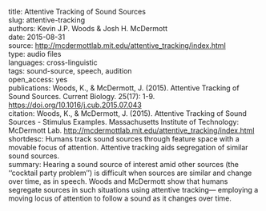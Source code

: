 title: Attentive Tracking of Sound Sources  
slug: attentive-tracking  
authors: Kevin J.P. Woods & Josh H. McDermott   
date: 2015-08-31  
source: http://mcdermottlab.mit.edu/attentive_tracking/index.html  
type: audio files  
languages: cross-linguistic  
tags: sound-source, speech, audition  
open_access: yes  
publications: Woods, K., & McDermott, J. (2015). Attentive Tracking of Sound Sources. Current Biology. 25(17): 1-9. https://doi.org/10.1016/j.cub.2015.07.043  
citation: Woods, K., & McDermott, J. (2015). Attentive Tracking of Sound Sources - Stimulus Examples. Massachusetts Institute of Technology: McDermott Lab. http://mcdermottlab.mit.edu/attentive_tracking/index.html  
shortdesc: Humans track sound sources through feature space with a movable focus of attention. Attentive tracking aids segregation of similar sound sources.  
summary: Hearing a sound source of interest amid other sources (the ‘‘cocktail party problem’’) is difficult when sources are similar and change over time, as in speech. Woods and McDermott show that humans segregate sources in such situations using attentive tracking— employing a moving locus of attention to follow a sound as it changes over time.  
